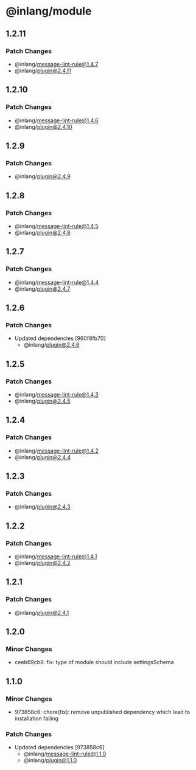 # @inlang/module

## 1.2.11

### Patch Changes

- @inlang/message-lint-rule@1.4.7
- @inlang/plugin@2.4.11

## 1.2.10

### Patch Changes

- @inlang/message-lint-rule@1.4.6
- @inlang/plugin@2.4.10

## 1.2.9

### Patch Changes

- @inlang/plugin@2.4.9

## 1.2.8

### Patch Changes

- @inlang/message-lint-rule@1.4.5
- @inlang/plugin@2.4.8

## 1.2.7

### Patch Changes

- @inlang/message-lint-rule@1.4.4
- @inlang/plugin@2.4.7

## 1.2.6

### Patch Changes

- Updated dependencies [960f8fb70]
  - @inlang/plugin@2.4.6

## 1.2.5

### Patch Changes

- @inlang/message-lint-rule@1.4.3
- @inlang/plugin@2.4.5

## 1.2.4

### Patch Changes

- @inlang/message-lint-rule@1.4.2
- @inlang/plugin@2.4.4

## 1.2.3

### Patch Changes

- @inlang/plugin@2.4.3

## 1.2.2

### Patch Changes

- @inlang/message-lint-rule@1.4.1
- @inlang/plugin@2.4.2

## 1.2.1

### Patch Changes

- @inlang/plugin@2.4.1

## 1.2.0

### Minor Changes

- ceeb69cb8: fix: type of module should include settingsSchema

## 1.1.0

### Minor Changes

- 973858c6: chore(fix): remove unpublished dependency which lead to installation failing

### Patch Changes

- Updated dependencies [973858c6]
  - @inlang/message-lint-rule@1.1.0
  - @inlang/plugin@1.1.0
